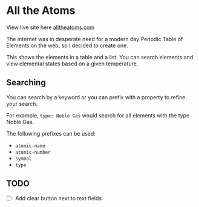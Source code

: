 # All the Atoms

View live site here [alltheatoms.com](http://alltheatoms.com)

The internet was in desperate need for a modern day Periodic Table of Elements on the web, so I decided to create one.

This shows the elements in a table and a list. You can search elements and view elemental states based on a given temperature.

## Searching

You can search by a keyword or you can prefix with a property to refine your search.

For example, `type: Noble Gas` would search for all elements with the type Noble Gas.

The following prefixes can be used:

* `atomic-name`
* `atomic-number`
* `symbol`
* `type`

## TODO

* [ ] Add clear button next to text fields
